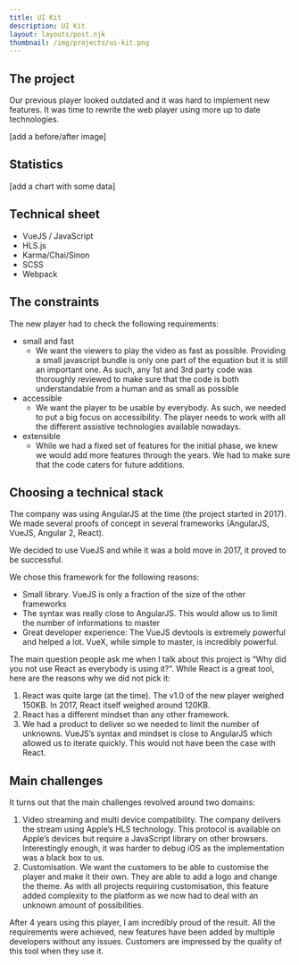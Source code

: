 ```yaml
---
title: UI Kit
description: UI Kit
layout: layouts/post.njk
thumbnail: /img/projects/ui-kit.png
---
```


## The project

Our previous player looked outdated and it was hard to implement new features. It was time to rewrite the web player using more up to date technologies.

[add a before/after image]

## Statistics

[add a chart with some data]

## Technical sheet

- VueJS / JavaScript
- HLS.js
- Karma/Chai/Sinon
- SCSS
- Webpack

## The constraints

The new player had to check the following requirements:

- small and fast
    - We want the viewers to play the video as fast as possible. Providing a small javascript bundle is only one part of the equation but it is still an important one. As such, any 1st and 3rd party code was thoroughly reviewed to make sure that the code is both understandable from a human and as small as possible
- accessible
    - We want the player to be usable by everybody. As such, we needed to put a big focus on accessibility. The player needs to work with all the different assistive technologies available nowadays.
- extensible
    - While we had a fixed set of features for the initial phase, we knew we would add more features through the years. We had to make sure that the code caters for future additions.

## Choosing a technical stack

The company was using AngularJS at the time (the project started in 2017). We made several proofs of concept in several frameworks (AngularJS, VueJS, Angular 2, React).

We decided to use VueJS and while it was a bold move in 2017, it proved to be successful.

We chose this framework for the following reasons:

- Small library. VueJS is only a fraction of the size of the other frameworks
- The syntax was really close to AngularJS. This would allow us to limit the number of informations to master
- Great developer experience: The VueJS devtools is extremely powerful and helped a lot. VueX, while simple to master, is incredibly powerful.

The main question people ask me when I talk about this project is “Why did you not use React as everybody is using it?”. While React is a great tool, here are the reasons why we did not pick it:

1. React was quite large (at the time). The v1.0 of the new player weighed 150KB. In 2017, React itself weighed around 120KB.
2. React has a different mindset than any other framework.
3. We had a product to deliver so we needed to limit the number of unknowns. VueJS’s syntax and mindset is close to AngularJS which allowed us to iterate quickly. This would not have been the case with React.

## Main challenges

It turns out that the main challenges revolved around two domains:

1. Video streaming and multi device compatibility. The company delivers the stream using Apple’s HLS technology. This protocol is available on Apple’s devices but require a JavaScript library on other browsers. Interestingly enough, it was harder to debug iOS as the implementation was a black box to us.
2. Customisation. We want the customers to be able to customise the player and make it their own. They are able to add a logo and change the theme. As with all projects requiring customisation, this feature added complexity to the platform as we now had to deal with an unknown amount of possibilities.

After 4 years using this player, I am incredibly proud of the result. All the requirements were achieved, new features have been added by multiple developers without any issues. Customers are impressed by the quality of this tool when they use it.
